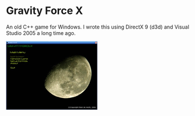 # Gravity Force X

An old C++ game for Windows.  I wrote this using DirectX 9 (d3d) and Visual Studio 2005 a long time ago.

![menu screen](https://raw.githubusercontent.com/peter3125/gforce-x/master/data/gravityss1.jpg)

